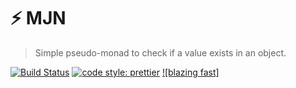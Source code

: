 # ⚡️ MJN

> Simple pseudo-monad to check if a value exists in an object.

[![Build Status](https://travis-ci.org/micheleriva/mjn.svg?branch=master)](https://travis-ci.org/micheleriva/mjn)
[![code style: prettier](https://img.shields.io/badge/code_style-prettier-ff69b4.svg?style=flat-square)](https://github.com/prettier/prettier)
[![blazing fast]](https://img.shields.io/badge/speed-blazing%20%F0%9F%94%A5-brightgreen.svg?style=flat-square)

